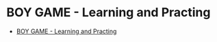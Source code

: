 # BOY GAME - Learning and Practing

- [BOY GAME - Learning and Practing](#boy-game---learning-and-practing)